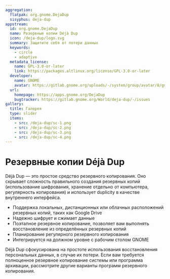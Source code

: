 ```yaml
---
aggregation:
  flatpak: org.gnome.DejaDup
  sisyphus: deja-dup
appstream:
  id: org.gnome.DejaDup
  name: Резервные копии Déjà Dup
  icon: /deja-dup/logo.svg
  summary: Защитите себя от потери данных
  keywords:
    - circle
    - adaptive
  metadata_license:
    name: GPL-3.0-or-later
    link: https://packages.altlinux.org/license/GPL-3.0-or-later
  developer:
    name: GNOME
    avatar: https://gitlab.gnome.org/uploads/-/system/group/avatar/8/gnomelogo.png?width=48
  url:
    homepage: https://apps.gnome.org/DejaDup
    bugtracker: https://gitlab.gnome.org/World/deja-dup/-/issues
gallery:
  title: Галерея
  type: slider
  items:
    - src: /deja-dup/sc-1.png
    - src: /deja-dup/sc-2.png
    - src: /deja-dup/sc-3.png
    - src: /deja-dup/sc-4.png
---
```


# Резервные копии Déjà Dup

Déjà Dup — это простое средство резервного копирования. Оно скрывает сложность правильного создания резервных копий (использование шифрования, хранение отдельно от компьютера, регулярность копирования) и использует duplicity в качестве внутреннего интерфейса.

- Поддержка локальных, дистанционных или облачных расположений резервных копий, таких как Google Drive
- Надежно шифрует и сжимает данные
- Поэтапное резервное копирование, позволяет вам выполнять восстановление из определённых резервных копий
- Планирование регулярного резервного копирования
- Интегрируется на должном уровне с рабочим столом GNOME

Déjà Dup сфокусирована на простоте использования восстановления персональных данных, в случае их потери. Если вам требуется полноценное резервное копирование системы или программа архивации, рассмотрите другие варианты программ резервного копирования.

<AGWGallery />

<!--@include: @ru/apps/.parts/install/content-repo.md-->
<!--@include: @ru/apps/.parts/install/content-flatpak.md-->
